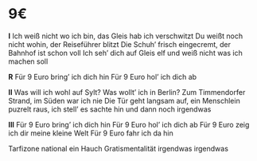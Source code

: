 # 9€

**I**
Ich weiß nicht wo ich bin, das Gleis hab ich verschwitzt
Du weißt noch nicht wohin, der Reiseführer blitzt
Die Schuh’ frisch eingecremt, der Bahnhof ist schon voll
Ich seh’ dich auf Gleis elf und weiß nicht was ich machen soll

**R**
Für 9 Euro bring’ ich dich hin
Für 9 Euro hol’ ich dich ab

**II**
Was will ich wohl auf Sylt? Was wollt’ ich in Berlin?
Zum Timmendorfer Strand, im Süden war ich nie
Die Tür geht langsam auf, ein Menschlein puzrelt raus,
ich stell’ es sachte hin und dann noch irgendwas

**III**
Für 9 Euro bring’ ich dich hin
Für 9 Euro hol’ ich dich ab
Für 9 Euro zeig ich dir meine kleine Welt
Für 9 Euro fahr ich da hin

Tarfizone national
ein Hauch Gratismentalität
irgendwas irgendwas

